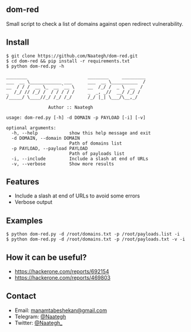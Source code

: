 ## dom-red
Small script to check a list of domains against open redirect vulnerability.

## Install
```basic
$ git clone https://github.com/Naategh/dom-red.git
$ cd dom-red && pip install -r requirements.txt
$ python dom-red.py -h

________                       ________     _________
___  __ \____________ ___      ___  __ \__________  /
__  / / /  __ \_  __ `__ \     __  /_/ /  _ \  __  / 
_  /_/ // /_/ /  / / / / /     _  _, _//  __/ /_/ /  
/_____/ \____//_/ /_/ /_/      /_/ |_| \___/\__,_/   
                
                Author :: Naategh                                                     

usage: dom-red.py [-h] -d DOMAIN -p PAYLOAD [-i] [-v]

optional arguments:
  -h, --help            show this help message and exit
  -d DOMAIN, --domain DOMAIN
                        Path of domains list
  -p PAYLOAD, --payload PAYLOAD
                        Path of payloads list
  -i, --include         Include a slash at end of URLs
  -v, --verbose         Show more results
```

## Features
- Include a slash at end of URLs to avoid some errors
- Verbose output

## Examples
```basic 
$ python dom-red.py -d /root/domains.txt -p /root/payloads.list -i
$ python dom-red.py -d /root/domains.txt -p /root/payloads.txt -v -i
```

## How it can be useful?
- https://hackerone.com/reports/692154
- https://hackerone.com/reports/469803

## Contact
- Email: manamtabeshekan@gmail.com
- Telegram: [@Naategh](http://t.me/Naategh)
- Twitter: [@Naategh_](https://twitter.com/Naategh_)
